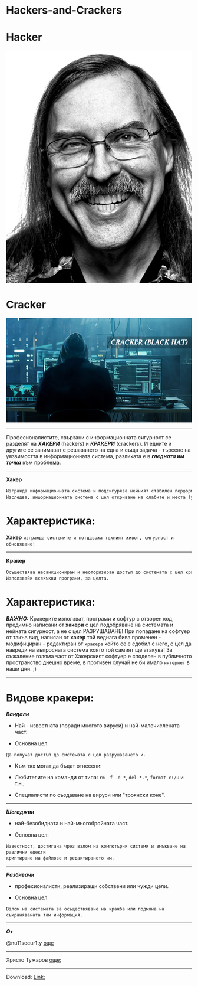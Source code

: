 # Hackers-and-Crackers

# Hacker
![](https://github.com/nu11secur1ty/Hackers-and-Crackers/blob/master/wall/larrywall.jpg)

# Cracker
![](https://github.com/nu11secur1ty/Hackers-and-Crackers/blob/master/wall/Cracker.jpg)

-------------------------------------------------------------------------------------------------------------

Професионалистите, свързани с информационната сигурност се разделят на  ***ХАКЕРИ*** (hackers) и ***КРАКЕРИ*** (crackers). 
И едните и другите се занимават с решаването на една и съща задача - търсене на уязвимостта в информационната система, разликата е в ***гледната им точка*** към проблема.

 
------------------------------------------------------------------------------------------------------------------------------------------------------------------------------------------------

**Хакер** 
```xml
Изгражда информационната система и подсигурява нейният стабилен перформънс и инфраструктура, пише софтуер за автоматизация и защита, на сървърире свързани с въпросната инфраструктура! 
Изследва, информационната система с цел откриване на слабите и места (уязвимостта) и информира потребителите за отстраняването им. Анализира съществуващата сигурност на системата, формулира, необходимите изисквания и условия за повишаване, на нивото и на защита и сигурност.
```
# Характеристика:
**Хакер** `изгражда системите и потддържа техният живот, сигурност и обновяване!`
 
---------------------------------------------------------------------------------------------------------------------------------

**Кракер** 
```xml
Осъществява несанкциониран и неоторизиран достъп до системата с цел кражба, подмяна, унищожаване на информация или обявяване факта на достъпа.
Използвайи всякъкви програми, за целта. 
```
# Характеристика:
***ВАЖНО:*** Кракерите използват, програми и софтур с отворен код, предимно написани от **хакери** с цел подобряване на системата и нейната сигурност, а не с цел РАЗРУШАВАНЕ! При попадане на софтуер от такъв вид, написан от **хакер** той веднага бива променен - модифициран - редактиран от `кракера` който се е сдобил с него, с цел да навреди на въпросната система която той самият ще атакува! За съжаление голяма част от Хакерският софтуер е споделен в публичното пространство днешно време, в противен случай не би имало `интернет` в наши дни. ;)

--------------------------------------------------------------------------------------------------------------------

# Видове кракери:

***Вандали*** 
- Най - известната (поради многото вируси) и най-малочислената част.

- Основна цел: 
```hml
Да получат достъп до системата с цел разрушаването и.
```

 - Към тях могат да бъдат отнесени:

 - Любителите на команди от типа: `rm -f -d *`, `del *.*`, `format c:/U` и т.н.;

 - Специалисти по създаване на вируси или "троянски коне".


-----------------------------------------------------------------------------------------

***Шегаджии*** 
- най-безобидната и най-многобройната част.

- Основна цел:
```hml
Известност, достигана чрез взлом на компютърни системи и вмъкване на различни ефекти
криптиране на файлове и редактирането им. 
```
-----------------------------------------------------------------------------------------

***Разбивачи*** 
- професионалисти, реализиращи собствени или чужди цели.

- Основна цел:
```hml
Взлом на системата за осъществяване на кражба или подмяна на съхраняваната там информация.
```

----------------------------------------------------------------------------------------

***От***

@nu11secur1ty [още](https://www.nu11secur1ty.com/)

----------------------------------

Христо Тужаров [още:](http://tuj.asenevtsi.com/A1.htm)

----------------------------------

Download: [Link:](https://gist.github.com/nu11secur1ty/93bff70936f69b173a122bc00481e8a2)


